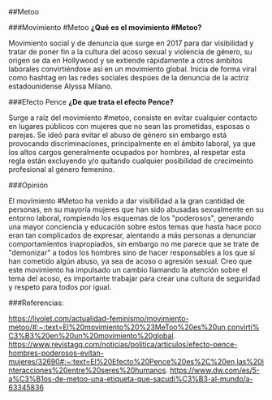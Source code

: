 ##Metoo 

###Movimiento #Metoo
**¿Qué es el movimiento #Metoo?**

<p>
Movimiento social y de denuncia que surge en 2017 para dar visibilidad y tratar de poner fin a la cultura del acoso sexual y violencia de género, su origen se da en Hollywood y se extiende rápidamente a otros ámbitos laborales convirtiéndose así en un movimiento global. Inicia de forma viral como hashtag en las redes sociales despúes de la denuncia de la actriz estadounidense Alyssa Milano.
</p>

###Efecto Pence
**¿De que trata el efecto Pence?**
<p>
Surge a raíz del movimiento #metoo, consiste en evitar cualquier contacto en lugares públicos con mujeres que no sean las prometidas, esposas o parejas. Se ideó para evitar el abuso de género sin embargo está provocando discriminaciones, principalmente en el ámbito laboral, ya que los altos cargos generalmente ocupados por hombres, al respetar esta regla están excluyendo y/o quitando cualquier posibilidad de crecimeinto profesional al género femenino.
</p>

###Opinión
<p>
El movimiento #Metoo ha venido a dar visibilidad a la gran cantidad de personas, en su mayoría mujeres que han sido abusadas sexualmente en su entorno laboral, rompiendo los esquemas de los "poderosos", generando una mayor conciencia y educación sobre estos temas que hasta hace poco eran tan complicados de expresar, alentando a más personas a denunciar comportamientos inapropiados, sin embargo no me parece que se trate de "demonizar" a todos los hombres sino de hacer responsables a los que sí han cometido algún abuso, ya sea de acoso o agresión sexual. Creo que este movimiento ha impulsado un cambio llamando la atención sobre el tema del acoso, es importante trabajar para crear una cultura de seguridad y respeto para todos por igual.
</p> 

###Referencias:


https://livolet.com/actualidad-feminismo/movimiento-metoo/#:~:text=El%20movimiento%20%23MeToo%20es%20un,convirti%C3%B3%20en%20un%20movimiento%20global.
https://www.revistagq.com/noticias/politica/articulos/efecto-pence-hombres-poderosos-evitan-mujeres/32690#:~:text=El%20Efecto%20Pence%20es%2C%20en,las%20interacciones%20entre%20seres%20humanos.
https://www.dw.com/es/5-a%C3%B1os-de-metoo-una-etiqueta-que-sacudi%C3%B3-al-mundo/a-63345836
